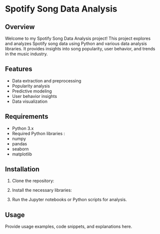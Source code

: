 # Spotify Song Data Analysis

## Overview

Welcome to my Spotify Song Data Analysis project! This project explores and analyzes Spotify song data using Python and various data analysis libraries. It provides insights into song popularity, user behavior, and trends in the music industry.

## Features

- Data extraction and preprocessing
- Popularity analysis
- Predictive modeling
- User behavior insights
- Data visualization

## Requirements

- Python 3.x
- Required Python libraries :
-   numpy
-   pandas
-   seaborn
-   matplotlib

## Installation

1. Clone the repository:
   
2. Install the necessary libraries:

3. Run the Jupyter notebooks or Python scripts for analysis.

## Usage

Provide usage examples, code snippets, and explanations here.



